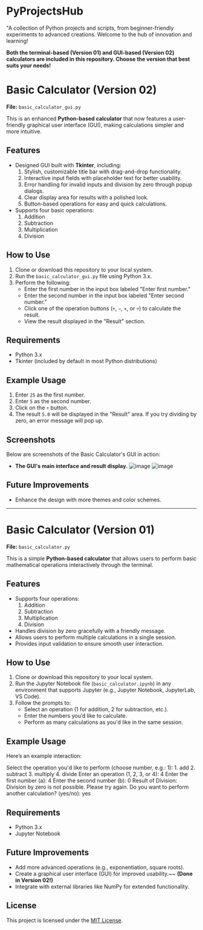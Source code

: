 # PyProjectsHub
"A collection of Python projects and scripts, from beginner-friendly experiments to advanced creations. Welcome to the hub of innovation and learning!

**Both the terminal-based (Version 01) and GUI-based (Version 02) calculators are included in this repository. Choose the version that best suits your needs!**

# Basic Calculator (Version 02) 

**File:** `basic_calculator_gui.py`

This is an enhanced **Python-based calculator** that now features a user-friendly graphical user interface (GUI), making calculations simpler and more intuitive.

## Features
- Designed GUI built with **Tkinter**, including:
  1. Stylish, customizable title bar with drag-and-drop functionality.
  2. Interactive input fields with placeholder text for better usability.
  3. Error handling for invalid inputs and division by zero through popup dialogs.
  4. Clear display area for results with a polished look.
  5. Button-based operations for easy and quick calculations.
- Supports four basic operations:
  1. Addition
  2. Subtraction
  3. Multiplication
  4. Division

## How to Use
1. Clone or download this repository to your local system.
2. Run the `basic_calculator_gui.py` file using Python 3.x.
3. Perform the following:
   - Enter the first number in the input box labeled "Enter first number."
   - Enter the second number in the input box labeled "Enter second number."
   - Click one of the operation buttons (`+`, `−`, `×`, or `÷`) to calculate the result.
   - View the result displayed in the "Result" section.

## Requirements
- Python 3.x
- Tkinter (included by default in most Python distributions)

## Example Usage
1. Enter `25` as the first number.
2. Enter `5` as the second number.
3. Click on the `÷` button.
4. The result `5.0` will be displayed in the "Result" area. If you try dividing by zero, an error message will pop up.

## Screenshots
Below are screenshots of the Basic Calculator's GUI in action:
- **The GUI's main interface and result display.**
![image](https://github.com/user-attachments/assets/22c4de46-902d-408d-a915-6e389cadd619)
![image](https://github.com/user-attachments/assets/398fedf8-86ac-4688-99ab-2677b1628165)

## Future Improvements
- Enhance the design with more themes and color schemes.

---
# Basic Calculator (Version 01)

**File:** `basic_calculator.py`

This is a simple **Python-based calculator** that allows users to perform basic mathematical operations interactively through the terminal.

## Features
- Supports four operations:
  1. Addition
  2. Subtraction
  3. Multiplication
  4. Division
- Handles division by zero gracefully with a friendly message.
- Allows users to perform multiple calculations in a single session.
- Provides input validation to ensure smooth user interaction.

## How to Use
1. Clone or download this repository to your local system.
2. Run the Jupyter Notebook file (`basic_calculator.ipynb`) in any environment that supports Jupyter (e.g., Jupyter Notebook, JupyterLab, VS Code).
3. Follow the prompts to:
   - Select an operation (1 for addition, 2 for subtraction, etc.).
   - Enter the numbers you’d like to calculate.
   - Perform as many calculations as you'd like in the same session.

## Example Usage
Here’s an example interaction:

Select the operation you'd like to perform (choose number, e.g.: 1): 1. add 2. subtract 3. multiply 4. divide
Enter an operation (1, 2, 3, or 4): 4 Enter the first number (a): 4 Enter the second number (b): 0 Result of Division: Division by zero is not possible. Please try again.
Do you want to perform another calculation? (yes/no): yes

## Requirements
- Python 3.x
- Jupyter Notebook

## Future Improvements
- Add more advanced operations (e.g., exponentiation, square roots).
- Create a graphical user interface (GUI) for improved usability.~~ **(Done in Version 02!)**
- Integrate with external libraries like NumPy for extended functionality.

## License
This project is licensed under the [MIT License](LICENSE).
